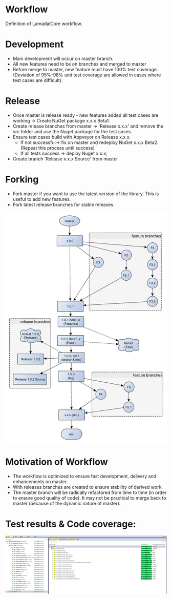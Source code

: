 # Workflow
Definition of LamadalCore workflow.

# Development
* Main development will occur on master branch.
* All new features need to be on branches and merged to master 
* Before merge to master, new feature must have 100% test coverage. (Deviation of 95%-98% unit test coverage are allowed in cases where test cases are difficult).  

# Release
* Once master is release ready - new features added all test cases are working -> Create NuGet package x.x.x Beta1.
*  Create release branches from master -> 'Release x.x.x' and remove the src folder and use the Nuget package for the test cases. 
* Ensure test cases build with Appveyor on Release x.x.x. 
  + If not successful-> fix on master and redeploy NuGet x.x.x Beta2. (Repeat this process until success)
  + If all tests success -> deploy Nuget x.x.x; 
* Create branch 'Release x.x.x Source' from master

# Forking
* Fork master if you want to use the latest version of the library. This is useful to add new features.
* Fork latest release branches for stable releases.

![Kiku](/src/Designs/Lamedal_Workflow.png)

# Motivation of Workflow
* The workflow is optimized to ensure fast development, delivery and enhancements on master.
* With releases branches are created to ensure stability of derived work.
* The master branch will be radically refactored from time to time (in order to ensure good quality of code). It may not be practical to merge back to master (because of the dynamic nature of master).

# Test results & Code coverage: 
![Kiku](pics/TestCoverage.png)

